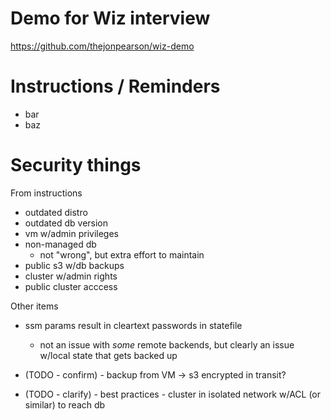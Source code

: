 # Demo for Wiz interview

https://github.com/thejonpearson/wiz-demo

# Instructions / Reminders
- bar
- baz

# Security things

From instructions

- outdated distro
- outdated db version
- vm w/admin privileges
- non-managed db
    - not "wrong", but extra effort to maintain
- public s3 w/db backups
- cluster w/admin rights
- public cluster acccess

Other items

- ssm params result in cleartext passwords in statefile
    - not an issue with *some* remote backends, but clearly an issue w/local state that gets backed up

- (TODO - confirm) - backup from VM -> s3 encrypted in transit?
- (TODO - clarify) - best practices - cluster in isolated network w/ACL (or similar) to reach db